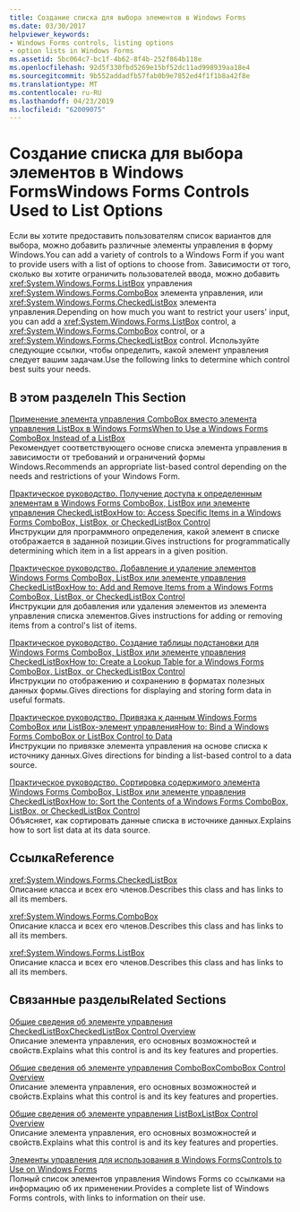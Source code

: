 ```yaml
---
title: Создание списка для выбора элементов в Windows Forms
ms.date: 03/30/2017
helpviewer_keywords:
- Windows Forms controls, listing options
- option lists in Windows Forms
ms.assetid: 5bc064c7-bc1f-4b62-8f4b-252f864b118e
ms.openlocfilehash: 92d5f330fbd5269e15bf52dc11ad998939aa18e4
ms.sourcegitcommit: 9b552addadfb57fab0b9e7852ed4f1f1b8a42f8e
ms.translationtype: MT
ms.contentlocale: ru-RU
ms.lasthandoff: 04/23/2019
ms.locfileid: "62009075"
---
```

# <a name="windows-forms-controls-used-to-list-options"></a><span data-ttu-id="c509c-102">Создание списка для выбора элементов в Windows Forms</span><span class="sxs-lookup"><span data-stu-id="c509c-102">Windows Forms Controls Used to List Options</span></span>
<span data-ttu-id="c509c-103">Если вы хотите предоставить пользователям список вариантов для выбора, можно добавить различные элементы управления в форму Windows.</span><span class="sxs-lookup"><span data-stu-id="c509c-103">You can add a variety of controls to a Windows Form if you want to provide users with a list of options to choose from.</span></span> <span data-ttu-id="c509c-104">Зависимости от того, сколько вы хотите ограничить пользователей ввода, можно добавить <xref:System.Windows.Forms.ListBox> управления <xref:System.Windows.Forms.ComboBox> элемента управления, или <xref:System.Windows.Forms.CheckedListBox> элемента управления.</span><span class="sxs-lookup"><span data-stu-id="c509c-104">Depending on how much you want to restrict your users' input, you can add a <xref:System.Windows.Forms.ListBox> control, a <xref:System.Windows.Forms.ComboBox> control, or a <xref:System.Windows.Forms.CheckedListBox> control.</span></span> <span data-ttu-id="c509c-105">Используйте следующие ссылки, чтобы определить, какой элемент управления следует вашим задачам.</span><span class="sxs-lookup"><span data-stu-id="c509c-105">Use the following links to determine which control best suits your needs.</span></span>  
  
## <a name="in-this-section"></a><span data-ttu-id="c509c-106">В этом разделе</span><span class="sxs-lookup"><span data-stu-id="c509c-106">In This Section</span></span>  
 [<span data-ttu-id="c509c-107">Применение элемента управления ComboBox вместо элемента управления ListBox в Windows Forms</span><span class="sxs-lookup"><span data-stu-id="c509c-107">When to Use a Windows Forms ComboBox Instead of a ListBox</span></span>](when-to-use-a-windows-forms-combobox-instead-of-a-listbox.md)  
 <span data-ttu-id="c509c-108">Рекомендует соответствующего основе списка элемента управления в зависимости от требований и ограничений формы Windows.</span><span class="sxs-lookup"><span data-stu-id="c509c-108">Recommends an appropriate list-based control depending on the needs and restrictions of your Windows Form.</span></span>  
  
 [<span data-ttu-id="c509c-109">Практическое руководство. Получение доступа к определенным элементам в Windows Forms ComboBox, ListBox или элементе управления CheckedListBox</span><span class="sxs-lookup"><span data-stu-id="c509c-109">How to: Access Specific Items in a Windows Forms ComboBox, ListBox, or CheckedListBox Control</span></span>](access-specific-items-in-a-wf-combobox-listbox-or-checkedlistbox.md)  
 <span data-ttu-id="c509c-110">Инструкции для программного определения, какой элемент в списке отображается в заданной позиции.</span><span class="sxs-lookup"><span data-stu-id="c509c-110">Gives instructions for programmatically determining which item in a list appears in a given position.</span></span>  
  
 [<span data-ttu-id="c509c-111">Практическое руководство. Добавление и удаление элементов Windows Forms ComboBox, ListBox или элементе управления CheckedListBox</span><span class="sxs-lookup"><span data-stu-id="c509c-111">How to: Add and Remove Items from a Windows Forms ComboBox, ListBox, or CheckedListBox Control</span></span>](add-and-remove-items-from-a-wf-combobox.md)  
 <span data-ttu-id="c509c-112">Инструкции для добавления или удаления элементов из элемента управления списка элементов.</span><span class="sxs-lookup"><span data-stu-id="c509c-112">Gives instructions for adding or removing items from a control's list of items.</span></span>  
  
 [<span data-ttu-id="c509c-113">Практическое руководство. Создание таблицы подстановки для Windows Forms ComboBox, ListBox или элементе управления CheckedListBox</span><span class="sxs-lookup"><span data-stu-id="c509c-113">How to: Create a Lookup Table for a Windows Forms ComboBox, ListBox, or CheckedListBox Control</span></span>](create-a-lookup-table-for-a-wf-combobox-listbox.md)  
 <span data-ttu-id="c509c-114">Инструкции по отображению и сохранению в форматах полезных данных формы.</span><span class="sxs-lookup"><span data-stu-id="c509c-114">Gives directions for displaying and storing form data in useful formats.</span></span>  
  
 [<span data-ttu-id="c509c-115">Практическое руководство. Привязка к данным Windows Forms ComboBox или ListBox-элемент управления</span><span class="sxs-lookup"><span data-stu-id="c509c-115">How to: Bind a Windows Forms ComboBox or ListBox Control to Data</span></span>](how-to-bind-a-windows-forms-combobox-or-listbox-control-to-data.md)  
 <span data-ttu-id="c509c-116">Инструкции по привязке элемента управления на основе списка к источнику данных.</span><span class="sxs-lookup"><span data-stu-id="c509c-116">Gives directions for binding a list-based control to a data source.</span></span>  
  
 [<span data-ttu-id="c509c-117">Практическое руководство. Сортировка содержимого элемента Windows Forms ComboBox, ListBox или элементе управления CheckedListBox</span><span class="sxs-lookup"><span data-stu-id="c509c-117">How to: Sort the Contents of a Windows Forms ComboBox, ListBox, or CheckedListBox Control</span></span>](sort-the-contents-of-a-wf-combobox-listbox-or-checkedlistbox-control.md)  
 <span data-ttu-id="c509c-118">Объясняет, как сортировать данные списка в источнике данных.</span><span class="sxs-lookup"><span data-stu-id="c509c-118">Explains how to sort list data at its data source.</span></span>  
  
## <a name="reference"></a><span data-ttu-id="c509c-119">Ссылка</span><span class="sxs-lookup"><span data-stu-id="c509c-119">Reference</span></span>  
 <xref:System.Windows.Forms.CheckedListBox>  
 <span data-ttu-id="c509c-120">Описание класса и всех его членов.</span><span class="sxs-lookup"><span data-stu-id="c509c-120">Describes this class and has links to all its members.</span></span>  
  
 <xref:System.Windows.Forms.ComboBox>  
 <span data-ttu-id="c509c-121">Описание класса и всех его членов.</span><span class="sxs-lookup"><span data-stu-id="c509c-121">Describes this class and has links to all its members.</span></span>  
  
 <xref:System.Windows.Forms.ListBox>  
 <span data-ttu-id="c509c-122">Описание класса и всех его членов.</span><span class="sxs-lookup"><span data-stu-id="c509c-122">Describes this class and has links to all its members.</span></span>  
  
## <a name="related-sections"></a><span data-ttu-id="c509c-123">Связанные разделы</span><span class="sxs-lookup"><span data-stu-id="c509c-123">Related Sections</span></span>  
 [<span data-ttu-id="c509c-124">Общие сведения об элементе управления CheckedListBox</span><span class="sxs-lookup"><span data-stu-id="c509c-124">CheckedListBox Control Overview</span></span>](checkedlistbox-control-overview-windows-forms.md)  
 <span data-ttu-id="c509c-125">Описание элемента управления, его основных возможностей и свойств.</span><span class="sxs-lookup"><span data-stu-id="c509c-125">Explains what this control is and its key features and properties.</span></span>  
  
 [<span data-ttu-id="c509c-126">Общие сведения об элементе управления ComboBox</span><span class="sxs-lookup"><span data-stu-id="c509c-126">ComboBox Control Overview</span></span>](combobox-control-overview-windows-forms.md)  
 <span data-ttu-id="c509c-127">Описание элемента управления, его основных возможностей и свойств.</span><span class="sxs-lookup"><span data-stu-id="c509c-127">Explains what this control is and its key features and properties.</span></span>  
  
 [<span data-ttu-id="c509c-128">Общие сведения об элементе управления ListBox</span><span class="sxs-lookup"><span data-stu-id="c509c-128">ListBox Control Overview</span></span>](listbox-control-overview-windows-forms.md)  
 <span data-ttu-id="c509c-129">Описание элемента управления, его основных возможностей и свойств.</span><span class="sxs-lookup"><span data-stu-id="c509c-129">Explains what this control is and its key features and properties.</span></span>  
  
 [<span data-ttu-id="c509c-130">Элементы управления для использования в Windows Forms</span><span class="sxs-lookup"><span data-stu-id="c509c-130">Controls to Use on Windows Forms</span></span>](controls-to-use-on-windows-forms.md)  
 <span data-ttu-id="c509c-131">Полный список элементов управления Windows Forms со ссылками на информацию об их применении.</span><span class="sxs-lookup"><span data-stu-id="c509c-131">Provides a complete list of Windows Forms controls, with links to information on their use.</span></span>
